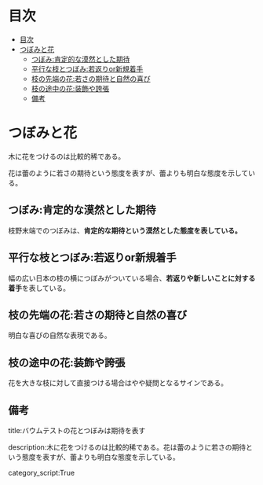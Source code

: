 

# 目次

- [目次](#目次)
- [つぼみと花](#つぼみと花)
  - [つぼみ:肯定的な漠然とした期待](#つぼみ肯定的な漠然とした期待)
  - [平行な枝とつぼみ:若返りor新規着手](#平行な枝とつぼみ若返りor新規着手)
  - [枝の先端の花:若さの期待と自然の喜び](#枝の先端の花若さの期待と自然の喜び)
  - [枝の途中の花:装飾や誇張](#枝の途中の花装飾や誇張)
  - [備考](#備考)


# つぼみと花

木に花をつけるのは比較的稀である。

花は蕾のように若さの期待という態度を表すが、蕾よりも明白な態度を示している。

## つぼみ:肯定的な漠然とした期待

枝野末端でのつぼみは、**肯定的な期待という漠然とした態度を表している。**


## 平行な枝とつぼみ:若返りor新規着手

幅の広い日本の枝の横につぼみがついている場合、**若返りや新しいことに対する着手**を表している。


## 枝の先端の花:若さの期待と自然の喜び

明白な喜びの自然な表現である。



## 枝の途中の花:装飾や誇張

花を大きな枝に対して直接つける場合はやや疑問となるサインである。


## 備考

title:バウムテストの花とつぼみは期待を表す

description:木に花をつけるのは比較的稀である。花は蕾のように若さの期待という態度を表すが、蕾よりも明白な態度を示している。

category_script:True
